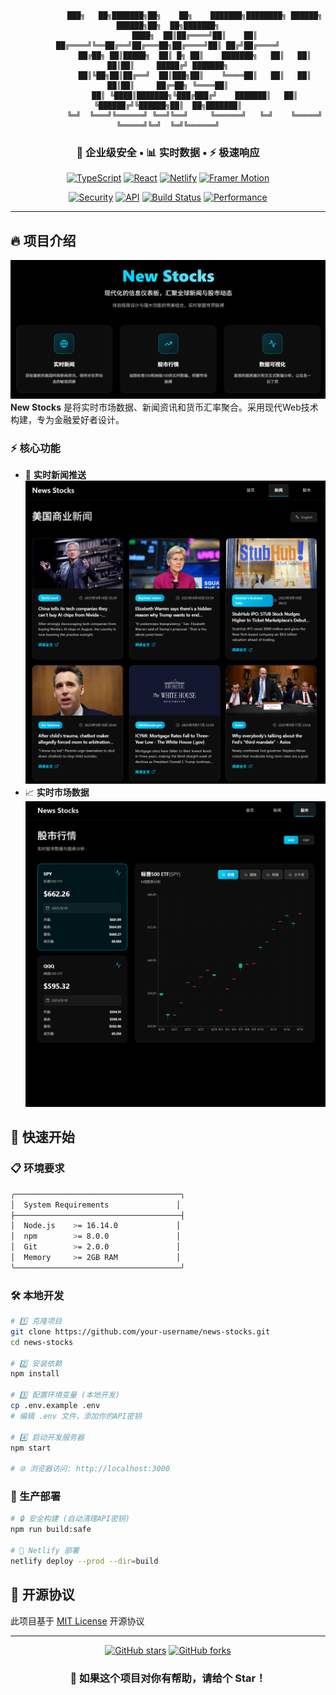 <div align="center">

```
            ███╗   ██╗███████╗██╗    ██╗    ███████╗████████╗ ██████╗  ██████╗██╗  ██╗███████╗
            ████╗  ██║██╔════╝██║    ██║    ██╔════╝╚══██╔══╝██╔═══██╗██╔════╝██║ ██╔╝██╔════╝
            ██╔██╗ ██║█████╗  ██║ █╗ ██║    ███████╗   ██║   ██║   ██║██║     █████╔╝ ███████╗
            ██║╚██╗██║██╔══╝  ██║███╗██║    ╚════██║   ██║   ██║   ██║██║     ██╔═██╗ ╚════██║
            ██║ ╚████║███████╗╚███╔███╔╝    ███████║   ██║   ╚██████╔╝╚██████╗██║  ██╗███████║
            ╚═╝  ╚═══╝╚══════╝ ╚══╝╚══╝     ╚══════╝   ╚═╝    ╚═════╝  ╚═════╝╚═╝  ╚═╝╚══════╝
```

### 🔐 企业级安全 • 📊 实时数据 • ⚡ 极速响应

[![TypeScript](https://img.shields.io/badge/TypeScript-007ACC?style=for-the-badge&logo=typescript&logoColor=white)](https://www.typescriptlang.org/)
[![React](https://img.shields.io/badge/React-20232A?style=for-the-badge&logo=react&logoColor=61DAFB)](https://reactjs.org/)
[![Netlify](https://img.shields.io/badge/Netlify-00C7B7?style=for-the-badge&logo=netlify&logoColor=white)](https://www.netlify.com/)
[![Framer Motion](https://img.shields.io/badge/Framer_Motion-black?style=for-the-badge&logo=framer&logoColor=blue)](https://www.framer.com/motion/)

[![Security](https://img.shields.io/badge/Security-Zero_Frontend_Keys-green?style=for-the-badge&logo=shield&logoColor=white)]()
[![API](https://img.shields.io/badge/API-Serverless_Proxy-purple?style=for-the-badge&logo=amazonaws&logoColor=white)]()
[![Build Status](https://img.shields.io/badge/Build-Passing-brightgreen?style=for-the-badge&logo=github-actions&logoColor=white)]()
[![Performance](https://img.shields.io/badge/Performance-A+-orange?style=for-the-badge&logo=lighthouse&logoColor=white)]()

</div>

---

## 🔥 项目介绍
![首页](https://github.com/loopsteam/dashboard/blob/main/images/front.png)
**New Stocks** 是将实时市场数据、新闻资讯和货币汇率聚合。采用现代Web技术构建，专为金融爱好者设计。

### ⚡ 核心功能

- 📰 **实时新闻推送**
![新闻](https://github.com/loopsteam/dashboard/blob/main/images/news.png)
- 📈 **实时市场数据**
![股市](https://github.com/loopsteam/dashboard/blob/main/images/Stocks.png)

## 🚀 快速开始

### 📋 环境要求

```bash
╭─────────────────────────────────────╮
│  System Requirements               │
├─────────────────────────────────────┤
│  Node.js    >= 16.14.0             │
│  npm        >= 8.0.0               │
│  Git        >= 2.0.0               │
│  Memory     >= 2GB RAM             │
╰─────────────────────────────────────╯
```

### 🛠️ 本地开发

```bash
# 1️⃣ 克隆项目
git clone https://github.com/your-username/news-stocks.git
cd news-stocks

# 2️⃣ 安装依赖
npm install

# 3️⃣ 配置环境变量 (本地开发)
cp .env.example .env
# 编辑 .env 文件，添加你的API密钥

# 4️⃣ 启动开发服务器
npm start

# 🌐 浏览器访问: http://localhost:3000
```

### 🚀 生产部署

```bash
# 🔒 安全构建 (自动清理API密钥)
npm run build:safe

# 🚀 Netlify 部署
netlify deploy --prod --dir=build

```

## 📜 开源协议

此项目基于 [MIT License](https://opensource.org/license/mit) 开源协议

---

<div align="center">

[![GitHub stars](https://img.shields.io/github/stars/loopsteam/dashboard?style=social)](https://github.com/loopsteam/dashboard/stargazers)
[![GitHub forks](https://img.shields.io/github/forks/loopsteam/dashboard?style=social)](https://github.com/loopsteam/dashboard/network)

### 🌟 如果这个项目对你有帮助，请给个 Star！

</div>